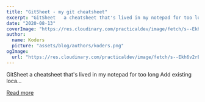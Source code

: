 ```yaml
---
title: "GitSheet - my git cheatsheet"
excerpt: "GitSheet   a cheatsheet that's lived in my notepad for too long            Add existing loca..."
date: "2020-08-13"
coverImage: "https://res.cloudinary.com/practicaldev/image/fetch/s--Ekh6v2rE--/c_imagga_scale,f_auto,fl_progressive,h_420,q_auto,w_1000/https://dev-to-uploads.s3.amazonaws.com/i/mlt027i8owqkbq2km7f6.jpg"
author:
  name: Koders
  picture: "assets/blog/authors/koders.png"
ogImage:
  url: "https://res.cloudinary.com/practicaldev/image/fetch/s--Ekh6v2rE--/c_imagga_scale,f_auto,fl_progressive,h_420,q_auto,w_1000/https://dev-to-uploads.s3.amazonaws.com/i/mlt027i8owqkbq2km7f6.jpg"
---
```


GitSheet   a cheatsheet that's lived in my notepad for too long            Add existing loca...

[Read more](https://dev.to/myrtle/gitsheet-my-git-cheatsheet-4o18)
